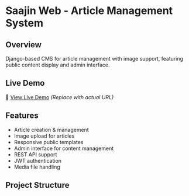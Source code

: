 # Saajin Web - Article Management System

## Overview
Django-based CMS for article management with image support, featuring public content display and admin interface.

## Live Demo
🔗 [View Live Demo](https://your-demo-link-here.com) *(Replace with actual URL)*

## Features
- Article creation & management
- Image upload for articles
- Responsive public templates
- Admin interface for content management
- REST API support
- JWT authentication
- Media file handling

## Project Structure